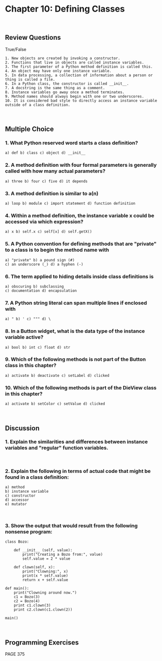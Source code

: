 # Chapter 10: Defining Classes

</br>

## Review Questions
True/False

    1. New objects are created by invoking a constructor.
    2. Functions that live in objects are called instance variables.
    3. The first parameter of a Python method definition is called this.
    4. An object may have only one instance variable.
    5. In data processing, a collection of information about a person or thing is called a file.
    6. In a Python class, the constructor is called __init__.
    7. A docstring is the same thing as a comment.
    8. Instance variables go away once a method terminates.
    9. Method names should always begin with one or two underscores.
    10. It is considered bad style to directly access an instance variable outside of a class definition.

</br>

## Multiple Choice
### 1. What Python reserved word starts a class definition?
    a) def b) class c) object d) __init__
    
### 2. A method definition with four formal parameters is generally called with how many actual parameters?
    a) three b) four c) five d) it depends
    
### 3. A method definition is similar to a(n)
    a) loop b) module c) import statement d) function definition
    
### 4. Within a method definition, the instance variable x could be accessed via which expression?
    a) x b) self.x c) self[x] d) self.getX()
      
### 5. A Python convention for defining methods that are "private" to a class is to begin the method name with
    a) "private" b) a pound sign (#)
    c) an underscore (_) d) a hyphen (-)
    
### 6. The term applied to hiding details inside class definitions is
    a) obscuring b) subclassing
    c) documentation d) encapsulation
    
### 7. A Python string literal can span multiple lines if enclosed with
    a) " b) ' c) """ d) \
    
### 8. In a Button widget, what is the data type of the instance variable active?
    a) bool b) int c) float d) str
    
### 9. Which of the following methods is not part of the Button class in this chapter?
    a) activate b) deactivate c) setLabel d) clicked
    
### 10. Which of the following methods is part of the DieView class in this chapter?
    a) activate b) setColor c) setValue d) clicked

</br>

## Discussion
### 1. Explain the similarities and differences between instance variables and "regular" function variables. 

</br>

### 2. Explain the following in terms of actual code that might be found in a class definition:
    a) method
    b) instance variable
    c) constructor
    d) accessor
    e) mutator

</br>

### 3. Show the output that would result from the following nonsense program:
    class Bozo:
    
        def __init__ (self, value):
            print("Creating a Bozo from:", value)
            self.value = 2 * value
            
        def clown(self, x):
            print("Clowning:", x)
            print(x * self.value)
            return x + self.value
            
    def main():
        print("Clowning around now.")
        c1 = Bozo(3)
        c2 = Bozo(4)
        print c1.clown(3)
        print c2.clown(c1.clown(2))
        
    main()

</br>

## Programming Exercises
PAGE 375
